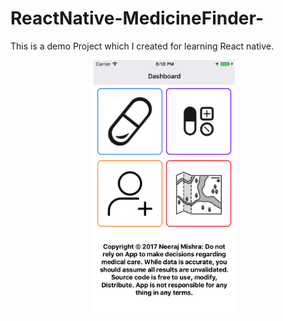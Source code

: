# ReactNative-MedicineFinder-
This is a demo Project which I created for learning React native.


<div align="center">
        <img width="45%" src="ScreenShots/Home.PNG" alt="About screen" title="About screen"</img>
        <img height="0" width="8px">
</div>
